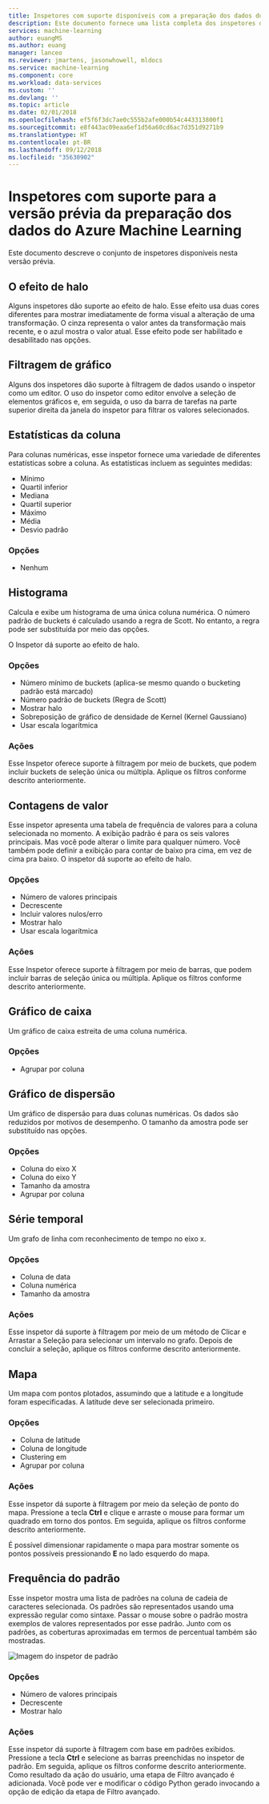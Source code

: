 ```yaml
---
title: Inspetores com suporte disponíveis com a preparação dos dados do Azure Machine Learning | Microsoft Docs
description: Este documento fornece uma lista completa dos inspetores disponíveis para a preparação de dados do Azure Machine Learning
services: machine-learning
author: euangMS
ms.author: euang
manager: lanceo
ms.reviewer: jmartens, jasonwhowell, mldocs
ms.service: machine-learning
ms.component: core
ms.workload: data-services
ms.custom: ''
ms.devlang: ''
ms.topic: article
ms.date: 02/01/2018
ms.openlocfilehash: ef5f6f3dc7ae0c555b2afe000b54c443313800f1
ms.sourcegitcommit: e8f443ac09eaa6ef1d56a60cd6ac7d351d9271b9
ms.translationtype: HT
ms.contentlocale: pt-BR
ms.lasthandoff: 09/12/2018
ms.locfileid: "35630902"
---
```

# <a name="supported-inspectors-for-the-azure-machine-learning-data-preparation-preview"></a>Inspetores com suporte para a versão prévia da preparação dos dados do Azure Machine Learning
Este documento descreve o conjunto de inspetores disponíveis nesta versão prévia.

## <a name="the-halo-effect"></a>O efeito de halo 
Alguns inspetores dão suporte ao efeito de halo. Esse efeito usa duas cores diferentes para mostrar imediatamente de forma visual a alteração de uma transformação. O cinza representa o valor antes da transformação mais recente, e o azul mostra o valor atual. Esse efeito pode ser habilitado e desabilitado nas opções.

## <a name="graphical-filtering"></a>Filtragem de gráfico 
Alguns dos inspetores dão suporte à filtragem de dados usando o inspetor como um editor. O uso do inspetor como editor envolve a seleção de elementos gráficos e, em seguida, o uso da barra de tarefas na parte superior direita da janela do inspetor para filtrar os valores selecionados. 

## <a name="column-statistics"></a>Estatísticas da coluna
Para colunas numéricas, esse inspetor fornece uma variedade de diferentes estatísticas sobre a coluna. As estatísticas incluem as seguintes medidas: 
- Mínimo
- Quartil inferior
- Mediana
- Quartil superior
- Máximo
- Média
- Desvio padrão


### <a name="options"></a>Opções 
- Nenhum

## <a name="histogram"></a>Histograma 
Calcula e exibe um histograma de uma única coluna numérica. O número padrão de buckets é calculado usando a regra de Scott. No entanto, a regra pode ser substituída por meio das opções.

O Inspetor dá suporte ao efeito de halo.


### <a name="options"></a>Opções
- Número mínimo de buckets (aplica-se mesmo quando o bucketing padrão está marcado)
- Número padrão de buckets (Regra de Scott) 
- Mostrar halo
- Sobreposição de gráfico de densidade de Kernel (Kernel Gaussiano) 
- Usar escala logarítmica


### <a name="actions"></a>Ações
Esse Inspetor oferece suporte à filtragem por meio de buckets, que podem incluir buckets de seleção única ou múltipla. Aplique os filtros conforme descrito anteriormente.

## <a name="value-counts"></a>Contagens de valor
Esse inspetor apresenta uma tabela de frequência de valores para a coluna selecionada no momento. A exibição padrão é para os seis valores principais. Mas você pode alterar o limite para qualquer número. Você também pode definir a exibição para contar de baixo pra cima, em vez de cima pra baixo. O inspetor dá suporte ao efeito de halo.

### <a name="options"></a>Opções 
- Número de valores principais
- Decrescente
- Incluir valores nulos/erro
- Mostrar halo
- Usar escala logarítmica


### <a name="actions"></a>Ações 
Esse Inspetor oferece suporte à filtragem por meio de barras, que podem incluir barras de seleção única ou múltipla. Aplique os filtros conforme descrito anteriormente.

## <a name="box-plot"></a>Gráfico de caixa 
Um gráfico de caixa estreita de uma coluna numérica.

### <a name="options"></a>Opções 
- Agrupar por coluna

## <a name="scatter-plot"></a>Gráfico de dispersão
Um gráfico de dispersão para duas colunas numéricas. Os dados são reduzidos por motivos de desempenho. O tamanho da amostra pode ser substituído nas opções.

### <a name="options"></a>Opções  
- Coluna do eixo X
- Coluna do eixo Y
- Tamanho da amostra
- Agrupar por coluna


## <a name="time-series"></a>Série temporal
Um grafo de linha com reconhecimento de tempo no eixo x.

### <a name="options"></a>Opções
- Coluna de data
- Coluna numérica
- Tamanho da amostra


### <a name="actions"></a>Ações
Esse inspetor dá suporte à filtragem por meio de um método de Clicar e Arrastar a Seleção para selecionar um intervalo no grafo. Depois de concluir a seleção, aplique os filtros conforme descrito anteriormente.


## <a name="map"></a>Mapa 
Um mapa com pontos plotados, assumindo que a latitude e a longitude foram especificadas. A latitude deve ser selecionada primeiro.

### <a name="options"></a>Opções
- Coluna de latitude
- Coluna de longitude
- Clustering em
- Agrupar por coluna


### <a name="actions"></a>Ações
Esse inspetor dá suporte à filtragem por meio da seleção de ponto do mapa. Pressione a tecla **Ctrl** e clique e arraste o mouse para formar um quadrado em torno dos pontos. Em seguida, aplique os filtros conforme descrito anteriormente.

É possível dimensionar rapidamente o mapa para mostrar somente os pontos possíveis pressionando **E** no lado esquerdo do mapa.


## <a name="pattern-frequency"></a>Frequência do padrão 

Esse inspetor mostra uma lista de padrões na coluna de cadeia de caracteres selecionada. Os padrões são representados usando uma expressão regular como sintaxe. Passar o mouse sobre o padrão mostra exemplos de valores representados por esse padrão. Junto com os padrões, as coberturas aproximadas em termos de percentual também são mostradas.

![Imagem do inspetor de padrão](media/data-prep-appendix4-supported-inspectors/PatternInspectorProductNumber.png)

### <a name="options"></a>Opções
- Número de valores principais
- Decrescente
- Mostrar halo

### <a name="actions"></a>Ações
Esse inspetor dá suporte à filtragem com base em padrões exibidos. Pressione a tecla **Ctrl** e selecione as barras preenchidas no inspetor de padrão. Em seguida, aplique os filtros conforme descrito anteriormente. Como resultado da ação do usuário, uma etapa de Filtro avançado é adicionada. Você pode ver e modificar o código Python gerado invocando a opção de edição da etapa de Filtro avançado.
